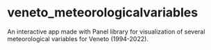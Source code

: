 # veneto_meteorologicalvariables
An interactive app made with Panel library for visualization of several meteorological variables for Veneto (1994-2022).
